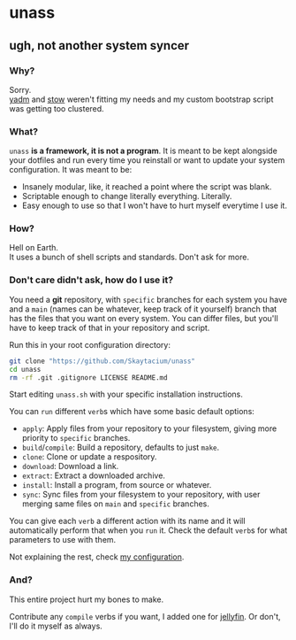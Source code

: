 # unass
## ugh, not another system syncer
### Why?
Sorry.  
[yadm](https://yadm.io/) and [stow](https://www.gnu.org/software/stow/) weren't fitting my needs and my custom bootstrap script was getting too clustered.

### What?
`unass` **is a framework, it is not a program**. It is meant to be kept alongside your dotfiles and run every time you reinstall or want to update your system configuration. It was meant to be:

- Insanely modular, like, it reached a point where the script was blank.
- Scriptable enough to change literally everything. Literally.
- Easy enough to use so that I won't have to hurt myself everytime I use it.

### How?
Hell on Earth.  
It uses a bunch of shell scripts and standards. Don't ask for more.

### Don't care didn't ask, how do I use it?
You need a **git** repository, with `specific` branches for each system you have and a `main` (names can be whatever, keep track of it yourself) branch that has the files that you want on every system. You can differ files, but you'll have to keep track of that in your repository and script.

Run this in your root configuration directory:  
```sh
git clone "https://github.com/Skaytacium/unass"
cd unass
rm -rf .git .gitignore LICENSE README.md
```
Start editing `unass.sh` with your specific installation instructions.

You can `run` different `verb`s which have some basic default options:
- `apply`: Apply files from your repository to your filesystem, giving more priority to `specific` branches.
- `build`/`compile`: Build a repository, defaults to just `make`.
- `clone`: Clone or update a respository.
- `download`: Download a link.
- `extract`: Extract a downloaded archive.
- `install`: Install a program, from source or whatever.
- `sync`: Sync files from your filesystem to your repository, with user merging same files on `main` and `specific` branches.

You can give each `verb` a different action with its name and it will automatically perform that when you `run` it. Check the default `verb`s for what parameters to use with them.

Not explaining the rest, check [my configuration](https://github.com/Skaytacium/.files).

### And?
This entire project hurt my bones to make.

Contribute any `compile` verbs if you want, I added one for [jellyfin](https://jellyfin.org/). Or don't, I'll do it myself as always.
